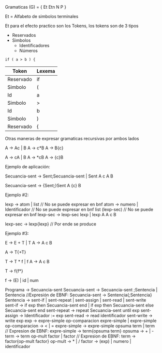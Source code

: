 Gramaticas (G) = { Et Etn N P }

Et = Alfabeto de simbolos terminales

Et para el efecto practico son los Tokens,
los tokens son de 3 tipos

- Reservados
- Simbolos
  - Identificadores
  - Números

```
if ( a > b ) {
```

| Token     | Lexema |
| --------- | ------ |
| Reservado | if     |
| Simbolo   | (      |
| Id        | a      |
| Simbolo   | >      |
| Id        | b      |
| Simbolo   | )      |
| Reservado | {      |

Otras maneras de expresar gramaticas
recursivas por ambos lados

A -> Ac | B
A -> c*B
A -> B{c}


A -> cA | B
A -> *cB
A -> {c}B

Ejemplo de aplicación:

Secuancia-sent -> Sent;Secuancia-sent | Sent
      A            c        A            B

Secuancia-sent -> {Sent;}Sent
      A             {c}   B

Ejemplo #2:

lexp -> atom | list             // No se puede expresar en bnf
atom -> numero | Identificador  // No se puede expresar en bnf
list (lexp-sec)                 // No se puede expresar en bnf
lexp-sec -> lexp-sec lexp | lexp
   A           A       c     B

  lexp-sec -> lexp{lexp} // Por ende se produce

Ejemplo #3:

E -> E + T | T
A -> A   c   B

  A -> T{+T}

T -> T * f | f
A -> A   c   B

  T -> f{f*}

f -> (E) | id | num


Programa -> Secuancia-sent
Secuancia-sent -> Secuancia-sent ;Sentencia | Sentencia
  //Expresión de EBNF: Secuancia-sent -> Sentencia{;Sentencia}
Sentencia -> sent-if | sent-repeat | sent-assign | sent-read | sent-write
sent-if -> if exp then Secuancia-sent end | if exp then Secuancia-sent else Secuancia-sent end
sent-repeat -> repeat Secuancia-sent until exp
sent-assign -> Identificador := exp
sent-read -> read identificador
sent-write -> write exp
exp -> expre-simple op-comparacion expre-simple | expre-simple
op-comparacion -> < | =
expre-simple -> expre-simple opsuma term | term
  // Expresion de EBNF: expre-simple -> term{opsuma term}
opsuma -> + | -
term -> term op-mult factor | factor
  // Expresion de EBNF: term -> factor{op-mult factor}
op-mult -> * | /
factor -> (exp) | numero | identificador
